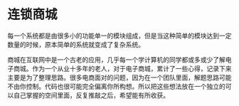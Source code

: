 # 连锁商城

每一个系统都是由很多小的功能单一的模块组成，但是当这种简单的模块达到一定数量的时候，原本简单的系统就变成了复杂系统。

商城在互联网中是一个古老的应用，几乎每一个学计算机的同学都或多或少了解电子商城。作为一个从业十多年的老人，对于电子商城，累计了一些心得，记录下来主要是为了整理思路。很多电商面对的问题，因为在一个团队里面，解题思路可能不由你控制。代码也很可能完全偏离你所构想。所以把这些想法放在一个独立的可以自己掌握的空间里面，反复推敲之后，希望能有所收获。

